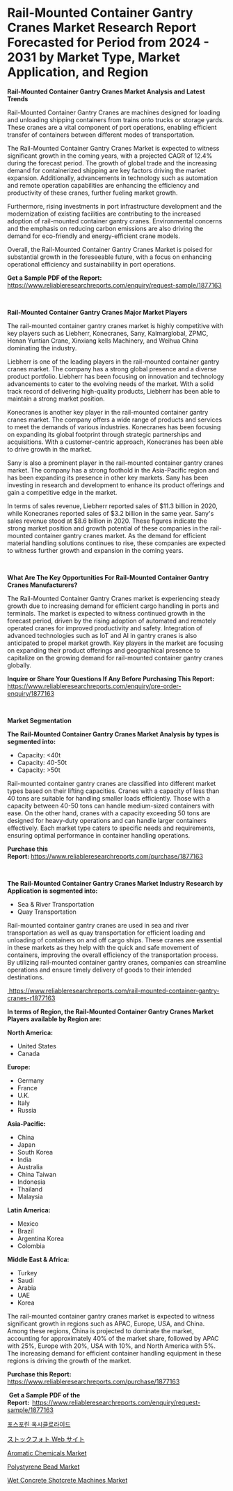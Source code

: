 <p><h1>Rail-Mounted Container Gantry Cranes Market Research Report Forecasted for Period from 2024 -  2031 by Market Type, Market Application, and Region</h1></p><p><strong>Rail-Mounted Container Gantry Cranes Market Analysis and Latest Trends</strong></p>
<p><p>Rail-Mounted Container Gantry Cranes are machines designed for loading and unloading shipping containers from trains onto trucks or storage yards. These cranes are a vital component of port operations, enabling efficient transfer of containers between different modes of transportation.</p><p>The Rail-Mounted Container Gantry Cranes Market is expected to witness significant growth in the coming years, with a projected CAGR of 12.4% during the forecast period. The growth of global trade and the increasing demand for containerized shipping are key factors driving the market expansion. Additionally, advancements in technology such as automation and remote operation capabilities are enhancing the efficiency and productivity of these cranes, further fueling market growth.</p><p>Furthermore, rising investments in port infrastructure development and the modernization of existing facilities are contributing to the increased adoption of rail-mounted container gantry cranes. Environmental concerns and the emphasis on reducing carbon emissions are also driving the demand for eco-friendly and energy-efficient crane models.</p><p>Overall, the Rail-Mounted Container Gantry Cranes Market is poised for substantial growth in the foreseeable future, with a focus on enhancing operational efficiency and sustainability in port operations.</p></p>
<p><strong>Get a Sample PDF of the Report:&nbsp;</strong> <a href="https://www.reliableresearchreports.com/enquiry/request-sample/1877163">https://www.reliableresearchreports.com/enquiry/request-sample/1877163</a></p>
<p>&nbsp;</p>
<p><strong>Rail-Mounted Container Gantry Cranes Major Market Players</strong></p>
<p><p>The rail-mounted container gantry cranes market is highly competitive with key players such as Liebherr, Konecranes, Sany, Kalmarglobal, ZPMC, Henan Yuntian Crane, Xinxiang kells Machinery, and Weihua China dominating the industry.</p><p>Liebherr is one of the leading players in the rail-mounted container gantry cranes market. The company has a strong global presence and a diverse product portfolio. Liebherr has been focusing on innovation and technology advancements to cater to the evolving needs of the market. With a solid track record of delivering high-quality products, Liebherr has been able to maintain a strong market position.</p><p>Konecranes is another key player in the rail-mounted container gantry cranes market. The company offers a wide range of products and services to meet the demands of various industries. Konecranes has been focusing on expanding its global footprint through strategic partnerships and acquisitions. With a customer-centric approach, Konecranes has been able to drive growth in the market.</p><p>Sany is also a prominent player in the rail-mounted container gantry cranes market. The company has a strong foothold in the Asia-Pacific region and has been expanding its presence in other key markets. Sany has been investing in research and development to enhance its product offerings and gain a competitive edge in the market.</p><p>In terms of sales revenue, Liebherr reported sales of $11.3 billion in 2020, while Konecranes reported sales of $3.2 billion in the same year. Sany's sales revenue stood at $8.6 billion in 2020. These figures indicate the strong market position and growth potential of these companies in the rail-mounted container gantry cranes market. As the demand for efficient material handling solutions continues to rise, these companies are expected to witness further growth and expansion in the coming years.</p></p>
<p>&nbsp;</p>
<p><strong>What Are The Key Opportunities For Rail-Mounted Container Gantry Cranes Manufacturers?</strong></p>
<p><p>The Rail-Mounted Container Gantry Cranes market is experiencing steady growth due to increasing demand for efficient cargo handling in ports and terminals. The market is expected to witness continued growth in the forecast period, driven by the rising adoption of automated and remotely operated cranes for improved productivity and safety. Integration of advanced technologies such as IoT and AI in gantry cranes is also anticipated to propel market growth. Key players in the market are focusing on expanding their product offerings and geographical presence to capitalize on the growing demand for rail-mounted container gantry cranes globally.</p></p>
<p><strong>Inquire or Share Your Questions If Any Before Purchasing This Report:</strong> <a href="https://www.reliableresearchreports.com/enquiry/pre-order-enquiry/1877163">https://www.reliableresearchreports.com/enquiry/pre-order-enquiry/1877163</a></p>
<p>&nbsp;</p>
<p><strong>Market Segmentation</strong></p>
<p><strong>The Rail-Mounted Container Gantry Cranes Market Analysis by types is segmented into:</strong></p>
<p><ul><li>Capacity: <40t</li><li>Capacity: 40-50t</li><li>Capacity: >50t</li></ul></p>
<p><p>Rail-mounted container gantry cranes are classified into different market types based on their lifting capacities. Cranes with a capacity of less than 40 tons are suitable for handling smaller loads efficiently. Those with a capacity between 40-50 tons can handle medium-sized containers with ease. On the other hand, cranes with a capacity exceeding 50 tons are designed for heavy-duty operations and can handle larger containers effectively. Each market type caters to specific needs and requirements, ensuring optimal performance in container handling operations.</p></p>
<p><strong>Purchase this Report:&nbsp;</strong><a href="https://www.reliableresearchreports.com/purchase/1877163">https://www.reliableresearchreports.com/purchase/1877163</a></p>
<p>&nbsp;</p>
<p><strong>The Rail-Mounted Container Gantry Cranes Market Industry Research by Application is segmented into:</strong></p>
<p><ul><li>Sea & River Transportation</li><li>Quay Transportation</li></ul></p>
<p><p>Rail-mounted container gantry cranes are used in sea and river transportation as well as quay transportation for efficient loading and unloading of containers on and off cargo ships. These cranes are essential in these markets as they help with the quick and safe movement of containers, improving the overall efficiency of the transportation process. By utilizing rail-mounted container gantry cranes, companies can streamline operations and ensure timely delivery of goods to their intended destinations.</p></p>
<p><a href="https://www.reliableresearchreports.com/rail-mounted-container-gantry-cranes-r1877163">&nbsp;https://www.reliableresearchreports.com/rail-mounted-container-gantry-cranes-r1877163</a></p>
<p><strong>In terms of Region, the Rail-Mounted Container Gantry Cranes Market Players available by Region are:</strong></p>
<p>
    <p> <strong> North America: </strong>
        <ul>
            <li>United States</li>
            <li>Canada</li>
        </ul>
        </p> 
    <p> <strong> Europe: </strong>
        <ul>
            <li>Germany</li>
            <li>France</li>
            <li>U.K.</li>
            <li>Italy</li>
            <li>Russia</li>
        </ul>
        </p> 
    <p> <strong> Asia-Pacific: </strong>
        <ul>
            <li>China</li>
            <li>Japan</li>
            <li>South Korea</li>
            <li>India</li>
            <li>Australia</li>
            <li>China Taiwan</li>
            <li>Indonesia</li>
            <li>Thailand</li>
            <li>Malaysia</li>
        </ul>
        </p> 
    <p> <strong> Latin America: </strong>
        <ul>
            <li>Mexico</li>
            <li>Brazil</li>
            <li>Argentina Korea</li>
            <li>Colombia</li>
        </ul>
        </p> 
    <p> <strong> Middle East & Africa: </strong>
        <ul>
            <li>Turkey</li>
            <li>Saudi</li>
            <li>Arabia</li>
            <li>UAE</li>
            <li>Korea</li>
        </ul>
    </p>
    </p>
<p><p>The rail-mounted container gantry cranes market is expected to witness significant growth in regions such as APAC, Europe, USA, and China. Among these regions, China is projected to dominate the market, accounting for approximately 40% of the market share, followed by APAC with 25%, Europe with 20%, USA with 10%, and North America with 5%. The increasing demand for efficient container handling equipment in these regions is driving the growth of the market.</p></p>
<p><strong>Purchase this Report: </strong><a href="https://www.reliableresearchreports.com/purchase/1877163">https://www.reliableresearchreports.com/purchase/1877163</a></p>
<p>&nbsp;<strong>Get a Sample PDF of the Report:&nbsp;&nbsp;</strong><a href="https://www.reliableresearchreports.com/enquiry/request-sample/1877163">https://www.reliableresearchreports.com/enquiry/request-sample/1877163</a></p>
<p><strong></strong></p>
<p><p><a href="https://github.com/GabrielBlanda5656/Market-Research-Report-List-1/blob/main/918106040214.md">포스포린 옥시클로라이드</a></p><p><a href="https://github.com/andym141978/Market-Research-Report-List-1/blob/main/721849743734.md">ストックフォト Web サイト</a></p><p><a href="https://issuu.com/reportprime-2/docs/aromatic-chemicals-market-size-2030.pptx">Aromatic Chemicals Market</a></p><p><a href="https://issuu.com/reportprime-2/docs/polystyrene-bead-market-size-2030.pptx">Polystyrene Bead Market</a></p><p><a href="https://github.com/joannagoyvaerts/Market-Research-Report-List-2/blob/main/wet-concrete-shotcrete-machines-market.md">Wet Concrete Shotcrete Machines Market</a></p></p>